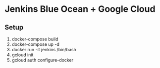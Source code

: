 # Jenkins Blue Ocean + Google Cloud

## Setup
1. docker-compose build
2. docker-compose up -d
3. docker run -it jenkins /bin/bash
4. gcloud init
5. gcloud auth configure-docker
